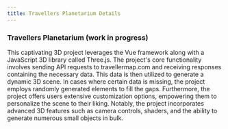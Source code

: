 ```yaml
---
title: Travellers Planetarium Details
---
```


### Travellers Planetarium (work in progress)

This captivating 3D project leverages the Vue framework along with a JavaScript 3D library called Three.js. The project's core functionality involves sending API requests to travellermap.com and receiving responses containing the necessary data. This data is then utilized to generate a dynamic 3D scene. In cases where certain data is missing, the project employs randomly generated elements to fill the gaps. Furthermore, the project offers users extensive customization options, empowering them to personalize the scene to their liking. Notably, the project incorporates advanced 3D features such as camera controls, shaders, and the ability to generate numerous small objects in bulk.